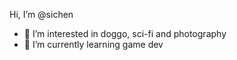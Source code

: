 Hi, I’m @sichen
- 👀 I’m interested in doggo, sci-fi and photography
- 🌱 I’m currently learning game dev 

<!---
sinh-z/sinh-z is a ✨ special ✨ repository because its `README.md` (this file) appears on your GitHub profile.
You can click the Preview link to take a look at your changes.
--->

